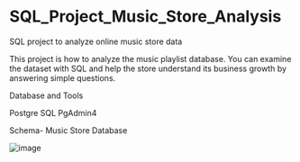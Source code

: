 # SQL_Project_Music_Store_Analysis
SQL project to analyze online music store data

This project is  how to analyze the music playlist database. You can examine the dataset with SQL and help the store understand its business growth by answering simple questions.

Database and Tools

Postgre SQL
PgAdmin4

Schema- Music Store Database

![image](https://github.com/ShivamPawar12/SQL_Project_Music_Store_Analysis/assets/115694439/01047f85-b465-401e-adb3-d9e330e5b22d)
